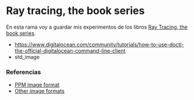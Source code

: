 # Ray tracing, the book series

En esta rama voy a guardar mis experimentos de los libros [Ray Tracing, the book series](https://raytracing.github.io/).

- https://www.digitalocean.com/community/tutorials/how-to-use-doctl-the-official-digitalocean-command-line-client
- std_image

### Referencias

- [PPM image format](https://en.wikipedia.org/wiki/Netpbm)
- [Other image formats](https://github.com/nothings/stb)